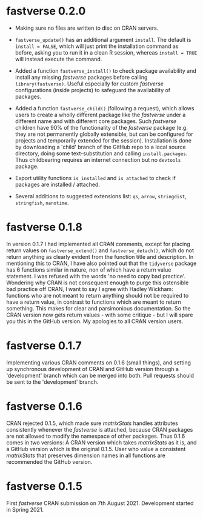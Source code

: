 # fastverse 0.2.0

* Making sure no files are written to disc on CRAN servers. 

* `fastverse_update()` has an additional argument `install`. The default is `install = FALSE`, which will just print the installation command as before, asking you to run it in a clean R session, whereas `install = TRUE` will instead execute the command. 

* Added a function `fastverse_install()` to check package availability and install any missing *fastverse* packages before calling `library(fastverse)`. Useful especially for custom *fastverse* configurations (inside projects) to safeguard the availability of packages.

* Added a function `fastverse_child()` (following a request), which allows users to create a wholly different package like the *fastverse* under a different name and with different core packages. Such *fastverse* children have 90% of the functionality of the *fastverse* package (e.g. they are not permanently globally extensible, but can be configured for projects and temporarily extended for the session). Installation is done by downloading a 'child' branch of the GitHub repo to a local source directory, doing some text-substitution and calling `install.packages`. Thus childbearing requires an internet connection but no `devtools` package. 

* Export utility functions `is_installed` and `is_attached` to check if packages are installed / attached. 

* Several additions to suggested extensions list: `qs`, `arrow`, `stringdist`, `stringfish`, `nanotime`.

# fastverse 0.1.8
In version 0.1.7 I had implemented all CRAN comments, except for placing return values on `fastverse_extend()` and `fastverse_detach()`, which do not return anything as clearly evident from the function title and description. In mentioning this to CRAN, I have also pointed out that the `tidyverse` package has 6 functions similar in nature, non of which have a return value statement. I was refused with the words 'no need to copy bad practice'. Wondering why CRAN is not consequent enough to purge this ostensible bad practice off CRAN, I want to say I agree with Hadley Wickham: functions who are not meant to return anything should not be required to have a return value, in contrast to functions which are meant to return something. This makes for clear and parsimonious documentation. So the CRAN version now gets return values - with some critique - but I will spare you this in the GitHub version. My apologies to all CRAN version users. 

# fastverse 0.1.7
Implementing various CRAN comments on 0.1.6 (small things), and setting up synchronous development of CRAN and GitHub version through a 'development' branch which can be merged into both. Pull requests should be sent to the 'development' branch. 

# fastverse 0.1.6
CRAN rejected 0.1.5, which made sure *matrixStats* handles attributes consistently whenever the *fastverse* is attached, because CRAN packages are not allowed to modify the namespace of other packages. Thus 0.1.6 comes in two versions: A CRAN version which takes *matrixStats* as it is, and a GitHub version which is the original 0.1.5. User who value a consistent *matrixStats* that preserves dimension names in all functions are recommended the GitHub version. 

# fastverse 0.1.5
First *fastverse* CRAN submission on 7th August 2021. Development started in Spring 2021. 
